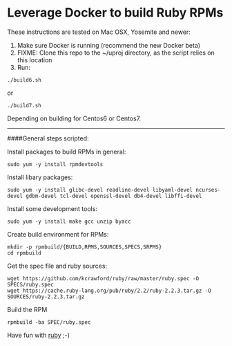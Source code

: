 
Leverage Docker to build Ruby RPMs
==================================
These instructions are tested on Mac OSX, Yosemite and newer:

1. Make sure Docker is running (recommend the new Docker beta)
2. FIXME: Clone this repo to the ~/uproj directory, as the script relies on this location
3. Run:
```
./build6.sh
```
or
```
./build7.sh
```

Depending on building for Centos6 or Centos7.

------------------

####General steps scripted:

Install packages to build RPMs in general:

    sudo yum -y install rpmdevtools


Install libary packages:

    sudo yum -y install glibc-devel readline-devel libyaml-devel ncurses-devel gdbm-devel tcl-devel openssl-devel db4-devel libffi-devel


Install some development tools:

    sudo yum -y install make gcc unzip byacc


Create build environment for RPMs:

    mkdir -p rpmbuild/{BUILD,RPMS,SOURCES,SPECS,SRPMS}
    cd rpmbuild


Get the spec file and ruby sources:

    wget https://github.com/kcrawford/ruby/raw/master/ruby.spec -O SPECS/ruby.spec
    wget https://cache.ruby-lang.org/pub/ruby/2.2/ruby-2.2.3.tar.gz -O SOURCES/ruby-2.2.3.tar.gz


Build the RPM

    rpmbuild -ba SPEC/ruby.spec


Have fun with [ruby](http://ruby-lang.org/) ;-)
